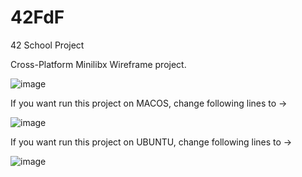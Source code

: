 # 42FdF
42 School Project

Cross-Platform Minilibx Wireframe project.

![image](https://github.com/alisariaslan/42FdF/assets/36519570/9a0f0980-b125-45d2-a6b7-a91583dbf71b)

If you want run this project on MACOS, change following lines to ->

![image](https://github.com/alisariaslan/42FdF/assets/36519570/54a8f040-0a4e-4524-8b87-29da1c11d338)

If you want run this project on UBUNTU, change following lines to ->

![image](https://github.com/alisariaslan/42FdF/assets/36519570/40e77a21-dde1-40a6-aa10-02f0a20aa9c4)
